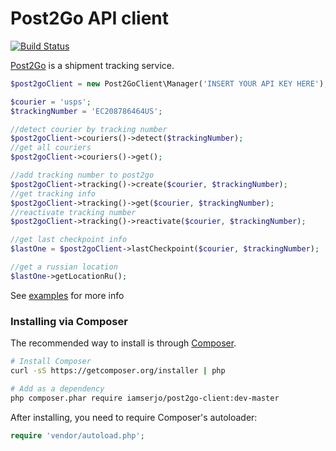 Post2Go API client
================================================
[![Build Status](https://travis-ci.org/post2go/api-client-php.svg?branch=master)](https://travis-ci.org/post2go/api-client-php)

[Post2Go](http://post2go.ru/ "post2go.ru") is a shipment tracking service.

```php
$post2goClient = new Post2GoClient\Manager('INSERT YOUR API KEY HERE');

$courier = 'usps';
$trackingNumber = 'EC208786464US';

//detect courier by tracking number
$post2goClient->couriers()->detect($trackingNumber);
//get all couriers
$post2goClient->couriers()->get();

//add tracking number to post2go 
$post2goClient->tracking()->create($courier, $trackingNumber);
//get tracking info
$post2goClient->tracking()->get($courier, $trackingNumber);
//reactivate tracking number 
$post2goClient->tracking()->reactivate($courier, $trackingNumber);

//get last checkpoint info
$lastOne = $post2goClient->lastCheckpoint($courier, $trackingNumber);

//get a russian location
$lastOne->getLocationRu();
```

See [examples](https://github.com/post2go/api-client-php/tree/master/examples) for more info 
### Installing via Composer

The recommended way to install is through [Composer](http://getcomposer.org).

```bash
# Install Composer
curl -sS https://getcomposer.org/installer | php

# Add as a dependency
php composer.phar require iamserjo/post2go-client:dev-master
```

After installing, you need to require Composer's autoloader:

```php
require 'vendor/autoload.php';
```


